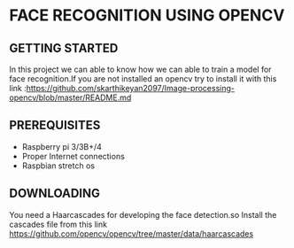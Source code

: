# FACE RECOGNITION USING OPENCV

## GETTING STARTED

In this project we can able to know how we can able to train a model for face recognition.If you are not installed an opencv try to install it with this link :https://github.com/skarthikeyan2097/Image-processing-opencv/blob/master/README.md

## PREREQUISITES
   - Raspberry pi 3/3B+/4
   - Proper Internet connections
   - Raspbian stretch os
  
## DOWNLOADING

   You need a Haarcascades for developing the face detection.so Install the cascades file from this link
   https://github.com/opencv/opencv/tree/master/data/haarcascades 
